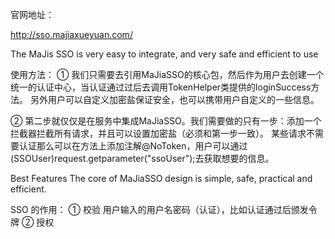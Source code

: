 

官网地址：

http://sso.majiaxueyuan.com/

The MaJis SSO is very easy to integrate, and very safe and efficient to use


使用方法：
  ①
    我们只需要去引用MaJiaSSO的核心包，然后作为用户去创建一个统一的认证中心，当认证通过过后去调用TokenHelper类提供的loginSuccess方法。
    另外用户可以自定义加密盐保证安全，也可以携带用户自定义的一些信息。

 ② 
   第二步就仅仅是在服务中集成MaJiaSSO。我们需要做的只有一步：添加一个拦截器拦截所有请求，并且可以设置加密盐（必须和第一步一致）。
   某些请求不需要认证那么可以在方法上添加注解@NoToken，用户可以通过(SSOUser)request.getparameter("ssoUser");去获取想要的信息。


Best Features
The core of MaJiaSSO design is simple, safe, practical and efficient.


SSO 的作用：  ① 校验 用户输入的用户名密码（认证），比如认证通过后颁发令牌
            ② 授权
                